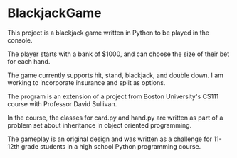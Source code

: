 # BlackjackGame

This project is a blackjack game written in Python to be played in the console.

The player starts with a bank of $1000, and can choose the size of their bet for each hand.

The game currently supports hit, stand, blackjack, and double down. I am working to incorporate insurance and split as options.

The program is an extension of a project from Boston University's CS111 course with Professor David Sullivan. 

In the course, the classes for card.py and hand.py are written as part of a problem set about inheritance in object oriented programming.

The gameplay is an original design and was written as a challenge for 11-12th grade students in a high school Python programming course.
